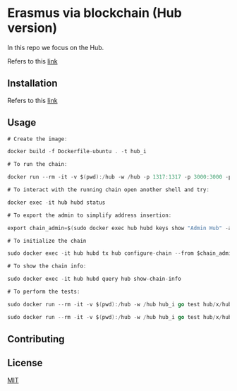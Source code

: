 # Erasmus via blockchain (Hub version)

In this repo we focus on the Hub.

Refers to this [link](https://github.com/mauroorru3/erasmus_via_blockchain)

## Installation

Refers to this [link](https://github.com/mauroorru3/erasmus_via_blockchain)

## Usage



```go
# Create the image:

docker build -f Dockerfile-ubuntu . -t hub_i

# To run the chain:

docker run --rm -it -v $(pwd):/hub -w /hub -p 1317:1317 -p 3000:3000 -p 4500:4500 -p 5000:5000 -p 26657:26657 --name hub hub_i ignite chain serve --reset-once

# To interact with the running chain open another shell and try: 

docker exec -it hub hubd status

# To export the admin to simplify address insertion:

export chain_admin=$(sudo docker exec hub hubd keys show "Admin Hub" -a) 

# To initialize the chain

sudo docker exec -it hub hubd tx hub configure-chain --from $chain_admin --gas auto 

# To show the chain info:

sudo docker exec -it hub hubd query hub show-chain-info 

# To perform the tests:

sudo docker run --rm -it -v $(pwd):/hub -w /hub hub_i go test hub/x/hub/types

sudo docker run --rm -it -v $(pwd):/hub -w /hub hub_i go test hub/x/hub/keeper

```

## Contributing



## License

[MIT](https://choosealicense.com/licenses/mit/)